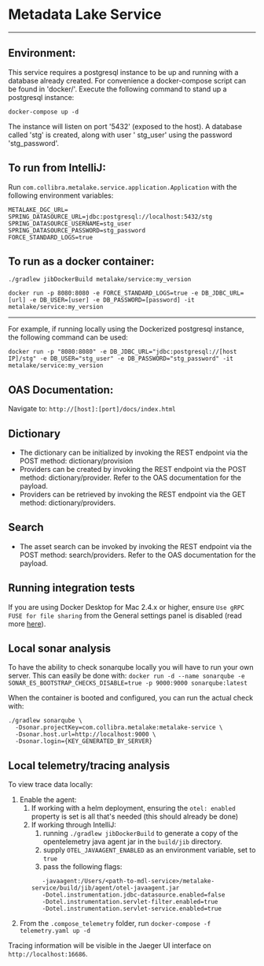 # Metadata Lake Service
---------

## Environment:

This service requires a postgresql instance to be up and running with a database already created. For convenience a
docker-compose script can be found in 'docker/'. Execute the following command to stand up a postgresql instance:

````
docker-compose up -d
````

The instance will listen on port '5432' (exposed to the host). A database called 'stg' is created, along with user '
stg_user' using the password 'stg_password'.

## To run from IntelliJ:

Run ``com.collibra.metalake.service.application.Application`` with the following environment variables:

````
METALAKE_DGC_URL=
SPRING_DATASOURCE_URL=jdbc:postgresql://localhost:5432/stg
SPRING_DATASOURCE_USERNAME=stg_user
SPRING_DATASOURCE_PASSWORD=stg_password
FORCE_STANDARD_LOGS=true
````

## To run as a docker container:

````
./gradlew jibDockerBuild metalake/service:my_version
````

````
docker run -p 8080:8080 -e FORCE_STANDARD_LOGS=true -e DB_JDBC_URL=[url] -e DB_USER=[user] -e DB_PASSWORD=[password] -it metalake/service:my_version
````

-----
For example, if running locally using the Dockerized postgresql instance, the following command can be used:

````
docker run -p "8080:8080" -e DB_JDBC_URL="jdbc:postgresql://[host IP]/stg" -e DB_USER="stg_user" -e DB_PASSWORD="stg_password" -it metalake/service:my_version
````

## OAS Documentation:

Navigate to: ``http://[host]:[port]/docs/index.html``

## Dictionary

* The dictionary can be initialized by invoking the REST endpoint via the POST method: dictionary/provision
* Providers can be created by invoking the REST endpoint via the POST method: dictionary/provider. Refer to the OAS
  documentation for the payload.
* Providers can be retrieved by invoking the REST endpoint via the GET method: dictionary/providers.

## Search

* The asset search can be invoked by invoking the REST endpoint via the POST method: search/providers. Refer to the OAS
  documentation for the payload.

## Running integration tests

If you are using Docker Desktop for Mac 2.4.x or higher, ensure `Use gRPC FUSE for file sharing` from the General
settings panel is disabled
(read more [here](https://github.com/testcontainers/testcontainers-java/issues/3291)).

## Local sonar analysis

To have the ability to check sonarqube locally you will have to run your own server. This can easily be done with:
`docker run -d --name sonarqube -e SONAR_ES_BOOTSTRAP_CHECKS_DISABLE=true -p 9000:9000 sonarqube:latest`

When the container is booted and configured, you can run the actual check with:
```
./gradlew sonarqube \
  -Dsonar.projectKey=com.collibra.metalake:metalake-service \
  -Dsonar.host.url=http://localhost:9000 \
  -Dsonar.login={KEY_GENERATED_BY_SERVER}
```
## Local telemetry/tracing analysis
To view trace data locally:

1. Enable the agent:
   1. If working with a helm deployment, ensuring the `otel: enabled` property is set is all that's needed (this should already be done)
   2. If working through IntelliJ:
      1. running `./gradlew jibDockerBuild` to generate a copy of the opentelemetry java agent jar in the `build/jib` directory.
      2. supply `OTEL_JAVAAGENT_ENABLED` as an environment variable, set to `true`
      3. pass the following flags:
      ```
         -javaagent:/Users/<path-to-mdl-service>/metalake-service/build/jib/agent/otel-javaagent.jar
         -Dotel.instrumentation.jdbc-datasource.enabled=false
         -Dotel.instrumentation.servlet-filter.enabled=true
         -Dotel.instrumentation.servlet-service.enabled=true

2. From the `.compose_telemetry` folder, run `docker-compose -f telemetry.yaml up -d`

Tracing information will be visible in the Jaeger UI interface on `http://localhost:16686`.
